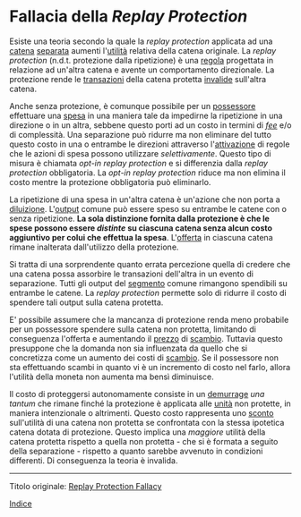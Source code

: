 # Fallacia della _Replay Protection_



Esiste una teoria secondo la quale la _replay protection_ applicata ad una [catena](ch101-glossary.md#catena) [separata](ch101-glossary.md#separazione-split) aumenti l'[utilità](ch101-glossary.md#utilità) relativa della catena originale. La _replay protection_ (n.d.t. protezione dalla ripetizione) è una [regola](ch101-glossary.md#regola) progettata in relazione ad un'altra catena e avente un comportamento direzionale. La protezione rende le [transazioni](ch101-glossary.md#transazione) della catena protetta [invalide](ch101-glossary.md#validità) sull'altra catena.

Anche senza protezione, è comunque possibile per un [possessore](ch101-glossary.md#proprietario) effettuare una [spesa](ch101-glossary.md#spesa) in una maniera tale da impedirne la ripetizione in una direzione o in un altra, sebbene questo porti ad un costo in termini di [_fee_](ch101-glossary.md#commissione-di-transazione-fee) e/o di complessità. Una separazione può ridurre ma non eliminare del tutto questo costo in una o entrambe le direzioni attraverso l'[attivazione](ch101-glossary.md#attivazione) di regole che le azioni di spesa possono utilizzare _selettivamente_. Questo tipo di misura è chiamata _opt-in replay protection_ e si differenzia dalla _replay protection_ obbligatoria. La _opt-in replay protection_ riduce ma non elimina il costo mentre la protezione obbligatoria può eliminarlo.

La ripetizione di una spesa in un'altra catena è un'azione che non porta a [diluizione](https://en.wikipedia.org/wiki/Stock_dilution). L'[output](ch101-glossary.md#output) comune può essere speso su entrambe le catene con o senza ripetizione. **La sola distinzione fornita dalla protezione è che le spese possono essere _distinte_ su ciascuna catena senza alcun costo aggiuntivo per colui che effettua la spesa**. L'[offerta](ch101-glossary.md#offerta) in ciascuna catena rimane inalterata dall'utilizzo della protezione.

Si tratta di una sorprendente quanto errata percezione quella di credere che una catena possa assorbire le transazioni dell'altra in un evento di separazione. Tutti gli output del [segmento](ch101-glossary.md#segmento) comune rimangono spendibili su entrambe le catene. La _replay protection_ permette solo di ridurre il costo di spendere tali output sulla catena protetta.

E' possibile assumere che la mancanza di protezione renda meno probabile per un possessore spendere sulla catena non protetta, limitando di conseguenza l'offerta e aumentando il [prezzo](ch101-glossary.md#prezzo) di [scambio](ch101-glossary.md#scambio-di-unità). Tuttavia questo presuppone che la domanda non sia influenzata da quello che si concretizza come un aumento dei costi di [scambio](ch101-glossary.md#scambio). Se il possessore non sta effettuando scambi in quanto vi è un incremento di costo nel farlo, allora l'utilità della moneta non aumenta ma bensì diminuisce.

Il costo di proteggersi autonomamente consiste in un [demurrage](https://en.wikipedia.org/wiki/Demurrage_(currency)) _una tantum_ che rimane finché la protezione è applicata alle [unità]() non protette, in maniera intenzionale o altrimenti. Questo costo rappresenta uno [sconto](https://it.wikipedia.org/wiki/Valore_attuale_netto) sull'utilità di una catena non protetta se confrontata con la stessa ipotetica catena dotata di protezione. Questo implica una _maggiore_ utilità della catena protetta rispetto a quella non protetta - che si è formata a seguito della separazione - rispetto a quanto sarebbe avvenuto in condizioni differenti. Di conseguenza la teoria è invalida.

---------
Titolo originale: [Replay Protection Fallacy](https://github.com/libbitcoin/libbitcoin-system/wiki/Replay-Protection-Fallacy)

[Indice](/README.md)

